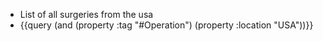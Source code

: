 - List of all surgeries from the usa
- {{query (and (property :tag "#Operation") (property :location "USA"))}}